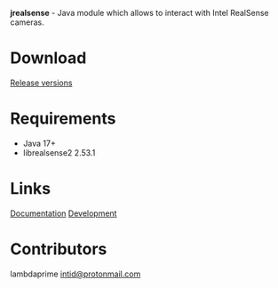 **jrealsense** - Java module which allows to interact with Intel RealSense cameras.

# Download

[Release versions](https://github.com/lambdaprime/jrealsense/releases)

# Requirements

- Java 17+
- librealsense2 2.53.1

# Links

[Documentation](http://portal2.atwebpages.com/jrealsense)
[Development](DEVELOPMENT.md)

# Contributors

lambdaprime <intid@protonmail.com>
